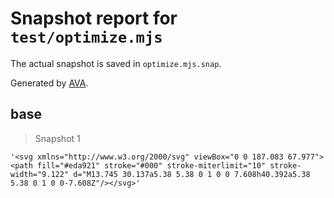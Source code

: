 # Snapshot report for `test/optimize.mjs`

The actual snapshot is saved in `optimize.mjs.snap`.

Generated by [AVA](https://avajs.dev).

## base

> Snapshot 1

    '<svg xmlns="http://www.w3.org/2000/svg" viewBox="0 0 187.083 67.977"><path fill="#eda921" stroke="#000" stroke-miterlimit="10" stroke-width="9.122" d="M13.745 30.137a5.38 5.38 0 1 0 0 7.608h40.392a5.38 5.38 0 1 0 0-7.608Z"/></svg>'
